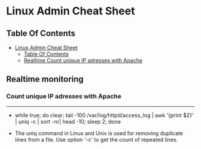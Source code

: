 Linux Admin Cheat Sheet
=================


## Table Of Contents

- [Linux Admin Cheat Sheet](#linux-admin-cheat-sheet)
  - [Table Of Contents](#table-of-contents)
  - [Realtime Count unique IP adresses with Apache](#Realtime-Count-unique-IP-adresses-with-Apache)


## Realtime monitoring
###  Count unique IP adresses with Apache
---

* while true; do clear; tail -100 /var/log/httpd/access_log | awk '{print $2}'  | uniq -c | sort -nr| head -10; sleep 2;  done
- The uniq command in Linux and Unix is used for removing duplicate lines from a file. Use option '-c' to get the count of repeated lines.
 
